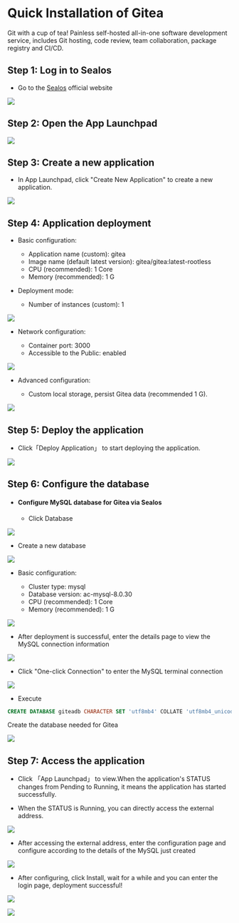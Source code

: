 # Quick Installation of Gitea

Git with a cup of tea! Painless self-hosted all-in-one software development service, includes Git hosting, code review, team collaboration, package registry and CI/CD.

## Step 1: Log in to Sealos

- Go to the [Sealos](https://cloud.sealos.io/) official website

![](../images/gitea-0.png)

## Step 2: Open the App Launchpad 

![](../images/gitea-1.png)

## Step 3: Create a new application

- In App Launchpad, click "Create New Application" to create a new application.

![](../images/gitea-2.png)

## Step 4: Application deployment

- Basic configuration:

  - Application name (custom): gitea
  - Image name (default latest version): gitea/gitea:latest-rootless
  - CPU (recommended): 1 Core
  - Memory (recommended): 1 G

- Deployment mode:

  - Number of instances (custom): 1

![](../images/gitea-3.png)

- Network configuration:

  - Container  port: 3000
  - Accessible to the Public: enabled

![](../images/gitea-4.png)

- Advanced configuration:

  - Custom local storage, persist Gitea data (recommended 1 G).
  
![](../images/gitea-5.png)

## Step 5: Deploy the application

- Click「Deploy Application」 to start deploying the application.

![](../images/gitea-6.png)

## Step 6: Configure the database

- #### Configure MySQL database for Gitea via Sealos

  - Click Database

![](../images/gitea-9.png)

- Create a new database

![](../images/gitea-10.png)

- Basic configuration:

  - Cluster type: mysql
  - Database version: ac-mysql-8.0.30
  - CPU (recommended): 1 Core
  - Memory (recommended): 1 G
  
![](../images/gitea-11.png)

- After deployment is successful, enter the details page to view the MySQL connection information

![](../images/gitea-12.png)

- Click "One-click Connection" to enter the MySQL terminal connection

![](../images/gitea-13.png)

- Execute

```sql
CREATE DATABASE giteadb CHARACTER SET 'utf8mb4' COLLATE 'utf8mb4_unicode_ci';
```

Create the database needed for Gitea

![](../images/gitea-14.png)

## Step 7: Access the application

- Click 「App Launchpad」 to view.When the application's STATUS changes from Pending to Running, it means the application has started successfully.

- When the STATUS is Running, you can directly access the external address.

![](../images/gitea-7.png)

- After accessing the external address, enter the configuration page and configure according to the details of the MySQL just created

![](../images/gitea-15.png)

- After configuring, click Install, wait for a while and you can enter the login page, deployment successful!

![](../images/gitea-16.png)

![](../images/gitea-17.png)


